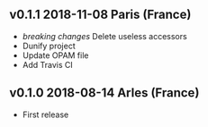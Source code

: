 v0.1.1 2018-11-08 Paris (France)
------------------------------

* *breaking changes* Delete useless accessors
* Dunify project
* Update OPAM file
* Add Travis CI

v0.1.0 2018-08-14 Arles (France)
------------------------------

* First release
